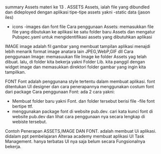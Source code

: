 summary Assets materi ke 13
.
ASSETS
Assets, ialah file yang dibundled dan dideployed dengan aplikasi
tipe-tipe assets yakni 
-static data (jason iles)
- icons
-images dan font file
Cara penggunaan Assets:
memasukkan file file yang dibutukan ke aplikasi ke satu folder baru Assets dan mengatur Pubspec.yaml untuk mengidentifikasi assets yang dibutuhkan aplikasi

IMAGE
image adalah fil gambar yang membuat tampilan aplikasi menajdi lebih menarik 
format image anatara lain JPEG,WebP,GIF dll
Cara penggunaan Image:
memasuukan file Image ke folder Assets yag telah dibuat. lalu, di folder kita bekerja yakni Folder Lib. kita panggil dengan widget image dan memasukkan direktori folder gambar yang ingin kita tampilkan.

FONT
Font adalah penggunana style tertentu dalam membuat aplikasi.
font ditentukan UI designer dan cara penerapannya menggunakan costum font dari package
Cara penggunaan Font:
ada 2 cara yakni:
- Membuat folder baru yakni Font. dan folder tersebut berisi file -file font bertipe ttf.
- menggunakan package font di website pub.dev. cari kata kunci font di website pub.dev dan lihat cara penggunaan nya secara lengkap di webiste tersebut.

Contoh Penerapan ASSETS,IMAGE DAN FONT. adalah membuat Ui aplikasi.
didalam ppt pembelajaran Alteraa academy membuat aplikasi UI Task Management. hanya terbatas UI nya saja belum secara Fungsionalnya bekerja.
